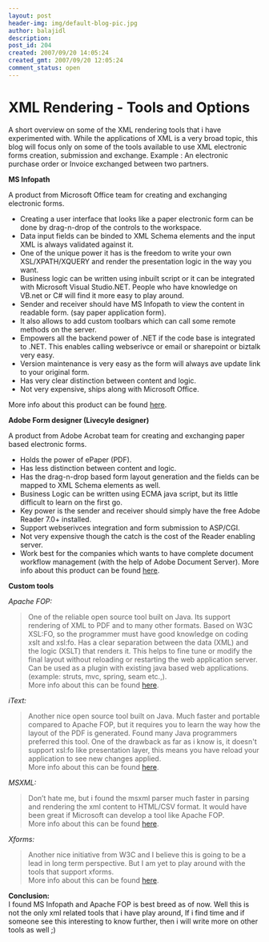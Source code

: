 ```yaml
---
layout: post
header-img: img/default-blog-pic.jpg
author: balajidl
description: 
post_id: 204
created: 2007/09/20 14:05:24
created_gmt: 2007/09/20 12:05:24
comment_status: open
---
```


# XML Rendering - Tools and Options

A short overview on some of the XML rendering tools that i have experimented with. While the applications of XML is a very broad topic, this blog will focus only on some of the tools available to use XML electronic forms creation, submission and exchange. Example : An electronic purchase order or Invoice exchanged between two partners. 

**MS Infopath**

A product from Microsoft Office team for creating and exchanging electronic forms.

  * Creating a user interface that looks like a paper electronic form can be done by drag-n-drop of the controls to the workspace.
  * Data input fields can be binded to XML Schema elements and the input XML is always validated against it.
  * One of the unique power it has is the freedom to write your own XSL/XPATH/XQUERY and render the presentation logic in the way you want.
  * Business logic can be written using inbuilt script or it can be integrated with Microsoft Visual Studio.NET. People who have knowledge on VB.net or C# will find it more easy to play around. 
  * Sender and receiver should have MS Infopath to view the content in readable form. (say paper application form). 
  * It also allows to add custom toolbars which can call some remote methods on the server. 
  * Empowers all the backend power of .NET if the code base is integrated to .NET. This enables calling webserivce or email or sharepoint or biztalk very easy. 
  * Version maintenance is very easy as the form will always ave update link to your original form. 
  * Has very clear distinction between content and logic. 
  * Not very expensive, ships along with Microsoft Office. 

More info about this product can be found [here][1]. 

**Adobe Form designer (Livecyle designer)**

A product from Adobe Acrobat team for creating and exchanging paper based electronic forms. 

  * Holds the power of ePaper (PDF). 
  * Has less distinction between content and logic. 
  * Has the drag-n-drop based form layout generation and the fields can be mapped to XML Schema elements as well. 
  * Business Logic can be written using ECMA java script, but its little difficult to learn on the first go. 
  * Key power is the sender and receiver should simply have the free Adobe Reader 7.0+ installed. 
  * Support webserivces integration and form submission to ASP/CGI. 
  * Not very expensive though the catch is the cost of the Reader enabling server. 
  * Work best for the companies which wants to have complete document workflow management (with the help of Adobe Document Server).  More info about this product can be found [here][2]. 

**Custom tools**

_Apache FOP:_

> One of the reliable open source tool built on Java. Its support rendering of XML to PDF and to many other formats. Based on W3C XSL:FO, so the programmer must have good knowledge on coding xslt and xsl:fo. Has a clear separation between the data (XML) and the logic (XSLT) that renders it. This helps to fine tune or modify the final layout without reloading or restarting the web application server. Can be used as a plugin with existing java based web applications. (example: struts, mvc, spring, seam etc.,).   
More info about this can be found [here][3]. 

_iText:_

> Another nice open source tool built on Java. Much faster and portable compared to Apache FOP, but it requires you to learn the way how the layout of the PDF is generated. Found many Java programmers preferred this tool. One of the drawback as far as i know is, it doesn't support xsl:fo like presentation layer, this means you have reload your application to see new changes applied.   
More info about this can be found [here][4]. 

_MSXML:_

> Don’t hate me, but i found the msxml parser much faster in parsing and rendering the xml content to HTML/CSV format. It would have been great if Microsoft can develop a tool like Apache FOP.   
More info about this can be found [here][5]. 

_Xforms:_

> Another nice initiative from W3C and I believe this is going to be a lead in long term perspective. But I am yet to play around with the tools that support xforms.   
More info about this can be found [here][6]. 

**Conclusion:**   
I found MS Infopath and Apache FOP is best breed as of now. Well this is not the only xml related tools that i have play around, If i find time and if someone see this interesting to know further, then i will write more on other tools as well ;)

   [1]: http://office.microsoft.com/infopath/
   [2]: http://www.adobe.com/devnet/livecycle/designing_forms.html
   [3]: http://xml.apache.org/fop
   [4]: http://www.lowagie.com/iText/
   [5]: http://msdn.microsoft.com/xml/
   [6]: http://www.w3.org/MarkUp/Forms/2003/xforms-for-html-authors